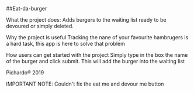 ##Eat-da-burger

What the project does:
Adds burgers to the waiting list ready to be devoured or simply deleted.

Why the project is useful
Tracking the nane of your favourite hambrugers is a hard task, this app is here to solve that problem

How users can get started with the project
Simply type in the box the name of the burger and click submit. This will add the burger into the waiting list

Pichardo® 2019

IMPORTANT NOTE: Couldn't fix the eat me and devour me button 
